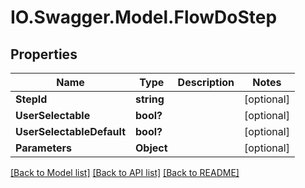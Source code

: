 # IO.Swagger.Model.FlowDoStep
## Properties

Name | Type | Description | Notes
------------ | ------------- | ------------- | -------------
**StepId** | **string** |  | [optional] 
**UserSelectable** | **bool?** |  | [optional] 
**UserSelectableDefault** | **bool?** |  | [optional] 
**Parameters** | **Object** |  | [optional] 

[[Back to Model list]](../README.md#documentation-for-models) [[Back to API list]](../README.md#documentation-for-api-endpoints) [[Back to README]](../README.md)

